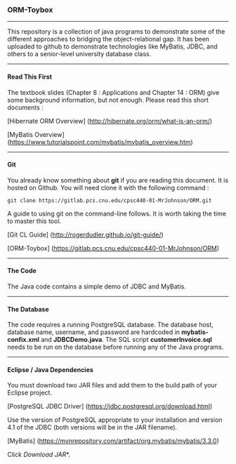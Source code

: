 ### ORM-Toybox

---

This repository is a collection of java programs to demonstrate some of the different approaches to bridging the object-relational gap. It has been uploaded to github to demonstrate technologies like MyBatis, JDBC, and others to a senior-level university database class.

---

#### Read This First

The textbook slides (Chapter 8 : Applications and Chapter 14 : ORM) give some
background information, but not enough. Please read this short documents :

[Hibernate ORM Overview] (http://hibernate.org/orm/what-is-an-orm/)

[MyBatis Overview] (https://www.tutorialspoint.com/mybatis/mybatis_overview.htm)

---

#### Git

You already know something about **git** if you are reading this document. It is hosted on Github. You will need clone it with the following command :

```git clone https://gitlab.pcs.cnu.edu/cpsc440-01-MrJohnson/ORM.git```

A guide to using git on the command-line follows. It is worth taking the time to master this tool.

[Git CL Guide] (http://rogerdudler.github.io/git-guide/)

[ORM-Toybox] (https://gitlab.pcs.cnu.edu/cpsc440-01-MrJohnson/ORM)

---

#### The Code

The Java code contains a simple demo of JDBC and MyBatis.

---

#### The Database

The code requires a running PostgreSQL database. The database host, database name, username, and password are hardcoded in **mybatis-confix.xml** and **JDBCDemo.java**. The SQL script **customerInvoice.sql** needs to be run on the database before running any of the Java programs.

---

#### Eclipse / Java Dependencies

You must download two JAR files and add them to the build path of your 
Eclipse project.

[PostgreSQL JDBC Driver] (https://jdbc.postgresql.org/download.html)

Use the version of PostgreSQL appropriate to your installation and version 4.1
of the JDBC (both versions will be in the JAR filename).

[MyBatis] (https://mvnrepository.com/artifact/org.mybatis/mybatis/3.3.0)

Click *Download JAR**.
